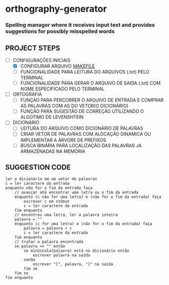 # orthography-generator
### Spelling manager where it receives input text and provides suggestions for possibly misspelled words

## PROJECT STEPS

- [ ] CONFIGURAÇÕES INICIAIS
    - [x] CONFIGURAR ARQUIVO [MAKEFILE](./Makefile)
    - [ ] FUNCIONALIDADE PARA LEITURA DO ARQUIVOS (.txt) PELO TERMINAL
    - [ ] FUNCIONALIDADE PARA GERAR O ARQUIVO DE SAIDA (.txt) COM NOME ESPECIFICADO PELO TERMINAL 
- [ ] ORTOGRAFIA
    - [ ] FUNÇÃO PARA PERCORRER O ARQUIVO DE ENTRADA E COMPRAR AS PALAVRAS COM AS DO VETOR(O DICIONÁRIO)
    - [ ] FUNÇÃO PARA SUGESTÃO DE CORREÇÃO UTILIZANDO O ALGOTIMO DE LEVENSHTEIN
- [ ] DICIONARIO
    - [ ] LEITURA DO ARQUIVO COMO DICIONÁRIO DE PALAVRAS
    - [ ] CRIAR VETOR DE PALAVRAS COM ALOCAÇÃO DINAMICA OU IMPLEMENTAR A ÁRVORE DE PREFIXOS
    - [ ] BUSCA BINÁRIA PARA LOCALIZAÇÃO DAS PALAVRAS JA ARMAZENADAS NA MEMÓRIA

## SUGGESTION CODE

```
ler o dicionário em um vetor de palavras
c = ler caractere da entrada
enquanto não for o fim da entrada faça
    // avançar até encontrar uma letra ou o fim da entrada
    enquanto (c não for uma letra) e (não for o fim da entrada) faça
        escrever c em stdout
        c = ler caractere da entrada
    fim enquanto
    // encontrou uma letra, ler a palavra inteira
    palavra = ""
    enquanto (c for uma letra) e (não for o fim da entrada) faça
        palavra = palavra + c
        c = ler caractere da entrada
    fim enquanto
    // tratar a palavra encontrada
    se palavra <> "" então
        se minúscula(palavra) está no dicionário então
            escrever palavra na saída
        senão
            escrever "[", palavra, "]" na saída
        fim se
    fim se
fim enquanto
```